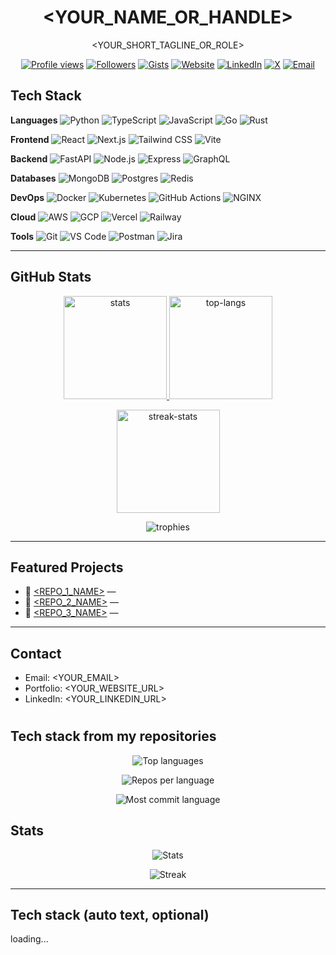 <!--
Quick setup:
1) Replace ALL <YOUR_...> placeholders.
2) Repo name must be your GitHub username.
3) Remove stacks you don't use.
-->

<div align="center">

# <YOUR_NAME_OR_HANDLE>

<YOUR_SHORT_TAGLINE_OR_ROLE>

[![Profile views](https://komarev.com/ghpvc/?username=<YOUR_USERNAME>&label=views&style=flat)](#)
[![Followers](https://img.shields.io/github/followers/<YOUR_USERNAME>?style=flat)](#)
[![Gists](https://img.shields.io/badge/gists-visit-000)](https://gist.github.com/<YOUR_USERNAME>)
[![Website](https://img.shields.io/badge/website-visit-000)](<YOUR_WEBSITE_URL>)
[![LinkedIn](https://img.shields.io/badge/LinkedIn-connect-0A66C2?logo=linkedin&logoColor=white)](<YOUR_LINKEDIN_URL>)
[![X](https://img.shields.io/badge/X-follow-111?logo=x&logoColor=white)](<YOUR_X_URL>)
[![Email](https://img.shields.io/badge/email-contact-444?logo=gmail&logoColor=white)](mailto:<YOUR_EMAIL>)

</div>

## Tech Stack

<!-- Use 🧰 badges you actually use. Add or remove freely. -->

**Languages**
![Python](https://img.shields.io/badge/Python-3776AB?logo=python&logoColor=white)
![TypeScript](https://img.shields.io/badge/TypeScript-3178C6?logo=typescript&logoColor=white)
![JavaScript](https://img.shields.io/badge/JavaScript-F7DF1E?logo=javascript&logoColor=222)
![Go](https://img.shields.io/badge/Go-00ADD8?logo=go&logoColor=white)
![Rust](https://img.shields.io/badge/Rust-000?logo=rust&logoColor=white)

**Frontend**
![React](https://img.shields.io/badge/React-20232A?logo=react&logoColor=61DAFB)
![Next.js](https://img.shields.io/badge/Next.js-000?logo=nextdotjs&logoColor=white)
![Tailwind CSS](https://img.shields.io/badge/Tailwind-06B6D4?logo=tailwindcss&logoColor=white)
![Vite](https://img.shields.io/badge/Vite-646CFF?logo=vite&logoColor=white)

**Backend**
![FastAPI](https://img.shields.io/badge/FastAPI-009688?logo=fastapi&logoColor=white)
![Node.js](https://img.shields.io/badge/Node.js-339933?logo=nodedotjs&logoColor=white)
![Express](https://img.shields.io/badge/Express-000?logo=express&logoColor=white)
![GraphQL](https://img.shields.io/badge/GraphQL-E10098?logo=graphql&logoColor=white)

**Databases**
![MongoDB](https://img.shields.io/badge/MongoDB-47A248?logo=mongodb&logoColor=white)
![Postgres](https://img.shields.io/badge/PostgreSQL-4169E1?logo=postgresql&logoColor=white)
![Redis](https://img.shields.io/badge/Redis-DC382D?logo=redis&logoColor=white)

**DevOps**
![Docker](https://img.shields.io/badge/Docker-2496ED?logo=docker&logoColor=white)
![Kubernetes](https://img.shields.io/badge/Kubernetes-326CE5?logo=kubernetes&logoColor=white)
![GitHub Actions](https://img.shields.io/badge/GitHub%20Actions-2088FF?logo=githubactions&logoColor=white)
![NGINX](https://img.shields.io/badge/NGINX-009639?logo=nginx&logoColor=white)

**Cloud**
![AWS](https://img.shields.io/badge/AWS-232F3E?logo=amazonaws&logoColor=FF9900)
![GCP](https://img.shields.io/badge/GCP-4285F4?logo=googlecloud&logoColor=white)
![Vercel](https://img.shields.io/badge/Vercel-000?logo=vercel&logoColor=white)
![Railway](https://img.shields.io/badge/Railway-0B0D0E?logo=railway&logoColor=white)

**Tools**
![Git](https://img.shields.io/badge/Git-F05032?logo=git&logoColor=white)
![VS Code](https://img.shields.io/badge/VS%20Code-007ACC?logo=visualstudiocode&logoColor=white)
![Postman](https://img.shields.io/badge/Postman-FF6C37?logo=postman&logoColor=white)
![Jira](https://img.shields.io/badge/Jira-0052CC?logo=jira&logoColor=white)

---

## GitHub Stats

<p align="center">
  <a href="https://github.com/<YOUR_USERNAME>">
    <img height="165" src="https://github-readme-stats.vercel.app/api?username=<YOUR_USERNAME>&show_icons=true&rank_icon=github&include_all_commits=true&hide_title=true&hide_border=true" alt="stats">
  </a>
  <a href="https://github.com/<YOUR_USERNAME>">
    <img height="165" src="https://github-readme-stats.vercel.app/api/top-langs/?username=<YOUR_USERNAME>&layout=compact&hide_border=true&langs_count=8" alt="top-langs">
  </a>
</p>

<p align="center">
  <a href="https://github.com/<YOUR_USERNAME>">
    <img height="165" src="https://streak-stats.demolab.com?user=<YOUR_USERNAME>&hide_border=true" alt="streak-stats">
  </a>
</p>

<!-- Optional: Trophies -->
<p align="center">
  <img src="https://github-profile-trophy.vercel.app/?username=<YOUR_USERNAME>&margin-w=8&margin-h=8&no-bg=true&no-frame=true" alt="trophies">
</p>

---

## Featured Projects

<!-- Pin your best repos -->
- 🔹 [<REPO_1_NAME>](https://github.com/<YOUR_USERNAME>/<REPO_1_NAME>) — <one line value>
- 🔹 [<REPO_2_NAME>](https://github.com/<YOUR_USERNAME>/<REPO_2_NAME>) — <one line value>
- 🔹 [<REPO_3_NAME>](https://github.com/<YOUR_USERNAME>/<REPO_3_NAME>) — <one line value>

---

## Contact

- Email: <YOUR_EMAIL>
- Portfolio: <YOUR_WEBSITE_URL>
- LinkedIn: <YOUR_LINKEDIN_URL>


<!-- Profile README powered by dynamic cards that fetch from GitHub -->

<div align="center">

# <YOUR NAME>

</div>

## Tech stack from my repositories

<!-- Languages across all public repos -->
<p align="center">
  <img
    src="https://github-readme-stats.vercel.app/api/top-langs/?username=narathorn09&layout=compact&hide_border=true&langs_count=10"
    alt="Top languages"
  />
</p>

<!-- Repos per language (categorical view) -->
<p align="center">
  <img
    src="https://github-profile-summary-cards.vercel.app/api/cards/repos-per-language?username=narathorn09&theme=default"
    alt="Repos per language"
  />
</p>

<!-- Most-commit language (activity-weighted) -->
<p align="center">
  <img
    src="https://github-profile-summary-cards.vercel.app/api/cards/most-commit-language?username=narathorn09&theme=default"
    alt="Most commit language"
  />
</p>

## Stats

<p align="center">
  <img
    src="https://github-readme-stats.vercel.app/api?username=narathorn09&show_icons=true&hide_border=true&rank_icon=github"
    alt="Stats"
  />
</p>

<p align="center">
  <img
    src="https://streak-stats.demolab.com?user=narathorn09&hide_border=true"
    alt="Streak"
  />
</p>

---

## Tech stack (auto text, optional)

<!-- If you use the workflow/scripts I sent earlier, this block will be updated -->
<!-- STACK_START -->
loading...
<!-- STACK_END -->


<!--
Extras to consider:
- Recent blog posts via GitHub Action
- Contribution snake (Platane/snk)
- Activity graph (github-readme-activity-graph)
-->
